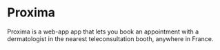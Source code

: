 # Proxima
Proxima is a web-app app that lets you book an appointment with a dermatologist in the nearest teleconsultation booth, anywhere in France.
